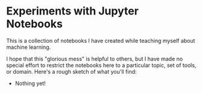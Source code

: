 # Experiments with Jupyter Notebooks

This is a collection of notebooks I have created while teaching myself about machine learning.

I hope that this "glorious mess" is helpful to others, but I have made no special effort to restrict the notebooks here to a particular topic, set of tools, or domain. Here's a rough sketch of what you'll find:

- Nothing yet!